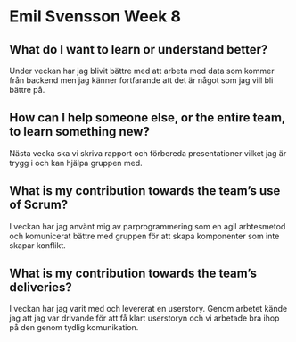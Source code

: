 # Emil Svensson Week 8


## What do I want to learn or understand better? 
Under veckan har jag blivit bättre med att arbeta med data som kommer från backend men jag känner fortfarande att det är något som jag vill bli bättre på. 

## How can I help someone else, or the entire team, to learn something new?
Nästa vecka ska vi skriva rapport och förbereda presentationer vilket jag är trygg i och kan hjälpa gruppen med.

## What is my contribution towards the team’s use of Scrum?
I veckan har jag använt mig av parprogrammering som en agil arbtesmetod och komunicerat bättre med gruppen för att skapa komponenter som inte skapar konflikt.

## What is my contribution towards the team’s deliveries?
I veckan har jag varit med och levererat en userstory. Genom arbetet kände jag att jag var drivande för att få klart userstoryn och vi arbetade bra ihop på den genom tydlig komunikation.